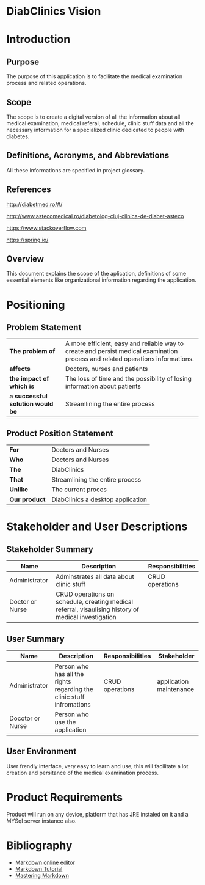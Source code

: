 # DiabClinics Vision

# Introduction

## Purpose
The purpose of this application is to facilitate the medical examination process and related operations.

## Scope
The scope is to create a digital version of all the information about all medical examination, medical referal, schedule, clinic stuff data and all the necessary information for a specialized clinic dedicated to people with diabetes.

## Definitions, Acronyms, and Abbreviations
All these informations are specified in project glossary.

## References
http://diabetmed.ro/#/

http://www.astecomedical.ro/diabetolog-cluj-clinica-de-diabet-asteco

https://www.stackoverflow.com

https://spring.io/

## Overview
This document explains the scope of the aplication, definitions of some essential elements like organizational information regarding the application.


# Positioning
## Problem Statement


|||
|----|------- |
| **The problem of** | A more efficient, easy and reliable way to create and persist medical examination process and related operations informations.
| **affects**  | Doctors, nurses and patients
| **the impact of which is** |  The loss of time and the possibility of losing information about patients 
| **a successful solution would be** | Streamlining the entire process

## Product Position Statement


|||
|----|------- |
| **For** | Doctors and Nurses |
| **Who** | Doctors and Nurses |
| **The** | DiabClinics
| **That** | Streamlining the entire process 
| **Unlike** | The current proces
| **Our product** | DiabClinics a desktop application


# Stakeholder and User Descriptions

## Stakeholder Summary

| Name | Description | Responsibilities  	|
|---	|---	|---	|
|  Administrator 	| Adminstrates all data about clinic stuff  	| CRUD operations 	|
|  Doctor or Nurse 	|  CRUD operations on schedule, creating medical referral, visaulising history of medical investigation	|

## User Summary

| Name | Description | Responsibilities  	| Stakeholder |
|---	|---	|---	|---  |
|  Administrator 	| Person who has all the rights regarding the clinic stuff infromations  	| CRUD operations| application maintenance
|  Docotor or Nurse 	|  Person who use the application	|   	|      |

## User Environment
User frendly interface, very easy to learn and use, this will facilitate a lot creation and persitance of the medical examination process.

# Product Requirements
   Product will run on any device, platform that has JRE instaled on it and a MYSql server instance also.

# Bibliography

- [Markdown online editor](http://dillinger.io/)
- [Markdown Tutorial](https://www.markdowntutorial.com )
- [Mastering Markdown](https://guides.github.com/features/mastering-markdown/)

